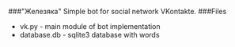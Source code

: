 ###"Железяка"
Simple bot for social network VKontakte.
###Files
- vk.py - main module of bot implementation
- database.db - sqlite3 database with words
